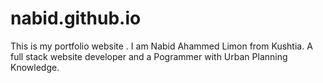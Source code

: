 # nabid.github.io
This is my portfolio website . I am Nabid Ahammed Limon from Kushtia. A full stack website developer and a Pogrammer with Urban Planning Knowledge.
